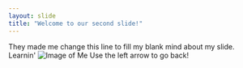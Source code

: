 ```yaml
---
layout: slide
title: "Welcome to our second slide!"
---
```

They made me change this line to fill my blank mind about my slide. Learnin' ![Image of Me](https://cauldronsandcupcakes.com/wp-content/uploads/2014/07/most-beautiful-pictures-tumblr-by-wallpaper-york-5-1024x774.jpg)
Use the left arrow to go back!
